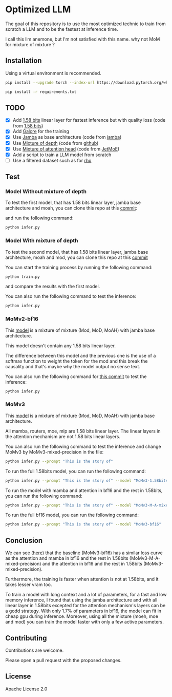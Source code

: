 # Optimized LLM

The goal of this repository is to use the most optimized technic to train from scratch a LLM and to be the fastest at inference time.

I call this llm anemone, but I'm not satisfied with this name.
why not MoM for mixture of mixture ?

## Installation

Using a virtual environment is recommended.


```bash
pip install --upgrade torch --index-url https://download.pytorch.org/whl/cu121 
```


```bash
pip install -r requirements.txt
```


## TODO

- [x] Add [1.58 bits](https://arxiv.org/abs/2402.17764) linear layer for fastest inference but with quality loss (code from [1.58 bits](https://github.com/kyegomez/BitNet))
- [x] Add [Galore](https://arxiv.org/abs/2403.03507) for the training
- [x] Use [Jamba](https://arxiv.org/abs/2403.19887) as base architecture (code from [jamba](https://huggingface.co/ai21labs/Jamba-v0.1))
- [x] Use [Mixture of depth](https://arxiv.org/abs/2404.02258)  (code from [github](https://github.com/sramshetty/mixture-of-depths))
- [x] Use [Mixture of attention head](https://arxiv.org/abs/2210.05144) (code from [JetMoE](https://github.com/myshell-ai/JetMoE))
- [x] Add a script to train a LLM model from scratch
- [ ] Use a filtered dataset such as for [rho](https://github.com/microsoft/rho)

## Test

### Model Without mixture of depth

To test the first model, that has 1.58 bits linear layer, jamba base architecture and moah, you can clone this repo at this [commit](https://github.com/ostix360/optimized-LLM/tree/8878e0f0bd764f85ce2ea56790a95f9837fb2fe4):


and run the following command:

```bash
python infer.py
```

### Model With mixture of depth

To test the second model, that has 1.58 bits linear layer, jamba base architecture, moah and mod, you can clone this repo at this [commit](https://github.com/ostix360/optimized-LLM/tree/7cc2e6f39b69864e0cc80ca8b767229c536e6793)

You can start the training process by running the following command:

```bash
python train.py
```

and compare the results with the first model.

You can also run the following command to test the inference:

```bash
python infer.py
```

### MoMv2-bf16 

This [model](https://huggingface.co/Ostixe360/MoMv2-bf16) is a mixture of mixture (Mod, MoD, MoAH) with jamba base architecture.

This model doesn't contain any 1.58 bits linear layer. 

The difference between this model and the previous one is the use of a softmax function to weight the token for the mod and this break the causality and that's maybe why the model output no sense text.

You can also run the following command for [this commit](https://github.com/ostix360/optimized-LLM/tree/e223f9fa7bd136cfd836ceee522e1d98b97b08af) to test the inference:

```bash
python infer.py
```

### MoMv3 

This [model](https://huggingface.co/Ostixe360/MoMv3-mixed-precision) is a mixture of mixture (Mod, MoD, MoAH) with jamba base architecture.

All mamba, routers, moe, mlp are 1.58 bits linear layer. The linear layers in the attention mechanism are not 1.58 bits linear layers.

You can also run the following command to test the inference and change MoMv3 by MoMv3-mixed-precision in the file:

```bash
python infer.py --prompt "This is the story of"
```

To run the full 1.58bits model, you can run the following command:

```bash
python infer.py --prompt "This is the story of" --model "MoMv3-1.58bits"
```

To run the model with mamba and attention in bf16 and the rest in 1.58bits, you can run the following command:

```bash
python infer.py --prompt "This is the story of" --model "MoMv3-M-A-mixed-precision"
```

To run the full bf16 model, you can run the following command:

```bash
python infer.py --prompt "This is the story of" --model "MoMv3-bf16"
```

## Conclusion

We can see ([here](https://wandb.ai/ostix360/Mixture%20of%20mixture%20(mod,%20moah%20moe))) that the baseline (MoMv3-bf16) has a similar loss curve as the attention and mamba in bf16 and the rest in 1.58bits (MoMv3-M-A-mixed-precision) and the attention in bf16 and the rest in 1.58bits (MoMv3-mixed-precision).

Furthermore, the training is faster when attention is not at 1.58bits, and it takes lesser vram too.

To train a model with long context and a lot of parameters, for a fast and low memory inference, I found that using the jamba architecture and with all linear layer in 1.58bits excepted for the attention mechanism's layers can be a godd strategy.
With only 1.7% of parameters in bf16, the model can fit in cheap gpu during inference.
Moreover, using all the mixture (moeh, moe and mod) you can train the model faster with only a few active parameters.


## Contributing

Contributions are welcome.

Please open a pull request with the proposed changes.

## License

Apache License 2.0
